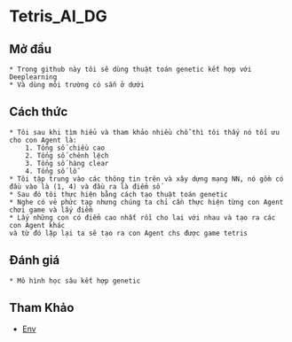# Tetris_AI_DG
## Mở đầu
    * Trong github này tôi sẽ dùng thuật toán genetic kết hợp với Deeplearning
    * Và dùng môi trường có sẵn ở dưới

## Cách thức
    * Tôi sau khi tìm hiểu và tham khảo nhiều chỗ thì tôi thấy nó tối ưu cho con Agent là:
        1. Tổng số chiều cao
        2. Tổng số chênh lệch
        3. Tổng số hàng clear
        4. Tổng số lỗ
    * Tôi tập trung vào các thông tin trên và xây dựng mạng NN, nó gồm có đầu vào là (1, 4) và đầu ra là điểm số
    * Sau đó tôi thực hiện bằng cách tạo thuật toán genetic
    * Nghe có vẻ phức tạp nhưng chúng ta chỉ cần thực hiện từng con Agent chơi game và lấy điểm
    * Lấy những con có điểm cao nhất rồi cho lai với nhau và tạo ra các con Agent khác 
    và từ đó lặp lại ta sẽ tạo ra con Agent chs được game tetris
    
## Đánh giá
    * Mô hình học sâu kết hợp genetic
## Tham Khảo
* [Env](https://github.com/fthomasmorel/Tetris-AI)